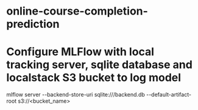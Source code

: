 # online-course-completion-prediction

# Configure MLFlow with local tracking server, sqlite database and localstack S3 bucket to log model

mlflow server --backend-store-uri sqlite:///backend.db --default-artifact-root s3://<bucket_name>
